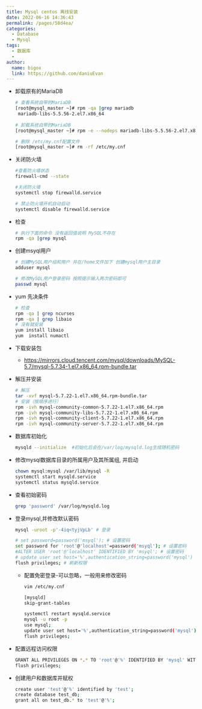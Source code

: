 ```yaml
---
title: Mysql centos 离线安装
date: 2022-06-16 14:36:43
permalink: /pages/58d4ea/
categories:
  - Database
  - Mysql
tags:
  - 数据库
  - 
author: 
  name: bigox
  link: https://github.com/daniuEvan
---
```

- 卸载原有的MariaDB

  ```sh
  # 查看系统自带的MariaDB
  [root@mysql_master ~]# rpm -qa |grep mariadb
   mariadb-libs-5.5.56-2.el7.x86_64
   
  # 卸载系统自带的MariaDB
  [root@mysql_master ~]# rpm -e --nodeps mariadb-libs-5.5.56-2.el7.x86_64
  
  # 删除 /etc/my.cnf配置文件
  [root@mysql_master ~]# rm -rf /etc/my.cnf
  ```

- 关闭防火墙

  ```sh
  #查看防火墙状态
  firewall-cmd --state
  
  #关闭防火墙
  systemctl stop firewalld.service
  
  # 禁止防火墙开机自动启动
  systemctl disable firewalld.service
  ```

  

- 检查

  ```sh
  # 执行下面的命令 没有返回值说明 MySQL不存在
  rpm -qa |grep mysql
  ```

- 创建msyql用户

  ```sh
  # 创建MySQL用户组和用户 并在/home文件加下 创建mysql用户主目录
  adduser mysql
  
  # 修改MySQL用户登录密码 按照提示输入两次密码即可
  passwd mysql
  ```

- yum 先决条件

  ```sh
  # 检查
  rpm -qa | grep ncurses
  rpm -qa | grep libaio
  # 没有就安装
  yum install libaio
  yum  install numactl
  ```

- 下载安装包

  - https://mirrors.cloud.tencent.com/mysql/downloads/MySQL-5.7/mysql-5.7.34-1.el7.x86_64.rpm-bundle.tar

- 解压并安装

  ```sh
  # 解压
  tar -xvf mysql-5.7.22-1.el7.x86_64.rpm-bundle.tar
  # 安装（按顺序进行）
  rpm -ivh mysql-community-common-5.7.22-1.el7.x86_64.rpm
  rpm -ivh mysql-community-libs-5.7.22-1.el7.x86_64.rpm
  rpm -ivh mysql-community-client-5.7.22-1.el7.x86_64.rpm
  rpm -ivh mysql-community-server-5.7.22-1.el7.x86_64.rpm
  ```

- 数据库初始化

  ```sh
  mysqld --initialize  #初始化后会在/var/log/mysqld.log生成随机密码
  ```

- 修改mysql数据库目录的所属用户及其所属组, 并启动

  ```sh
  chown mysql:mysql /var/lib/mysql -R
  systemctl start mysqld.service
  systemctl status mysqld.service
  ```

- 查看初始密码

  ```sh
  grep 'password' /var/log/mysqld.log
  ```

- 登录mysql,并修改默认密码

  ```sh
  mysql -uroot -p'-4iq<tyjVpLb' # 登录
  
  # set password=password('msyql'); # 设置密码
  set password for 'root'@'localhost'=password('msyql'); # 设置密码
  #ALTER USER 'root'@'localhost' IDENTIFIED BY 'msyql'; # 设置密码
  # update user set host='%',authentication_string=password('mysql') where user='root'; # 设置密码
  flush privileges; # 刷新权限
  
  ```

  - 配置免密登录-可以忽略，一般用来修改密码

    ```sh
    vim /etc/my.cnf
    
    [mysqld]
    skip-grant-tables
    
    systemctl restart mysqld.service
    mysql -u root -p
    use mysql; 
    update user set host='%',authentication_string=password('mysql') where user='root';
    flush privileges;
    ```

    

- 配置远程访问权限

  ```sh
  GRANT ALL PRIVILEGES ON *.* TO 'root'@'%' IDENTIFIED BY 'mysql' WITH GRANT OPTION;
  flush privileges;
  ```

  

- 创建用户和数据库并赋权

  ```sh
  create user 'test'@'%' identified by 'test';
  create database test_db;
  grant all on test_db.* to 'test'@'%';
  ```




